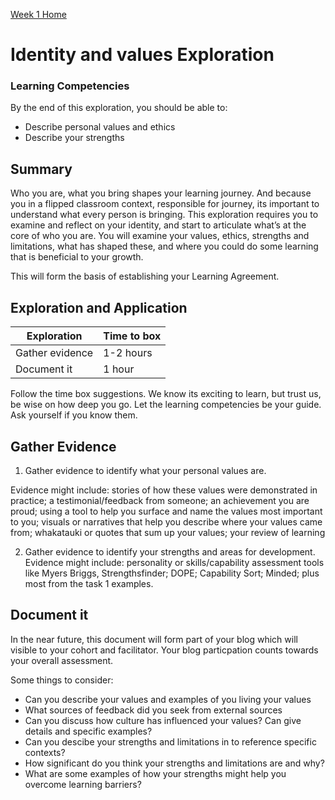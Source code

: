 [Week 1 Home](../)

# Identity and values Exploration 

### Learning Competencies
By the end of this exploration, you should be able to:
- Describe personal values and ethics 
- Describe your strengths 


## Summary
Who you are, what you bring shapes your learning journey. And because you in a flipped classroom context, responsible for journey, its important to understand what every person is bringing. This exploration requires you to examine and reflect on your identity, and start to articulate what’s at the core of who you are. You will examine your values, ethics, strengths and limitations, what has shaped these, and where you could do some learning that is beneficial to your growth. 

This will form the basis of establishing your Learning Agreement. 


## Exploration and Application

Exploration | Time to box |
------------|----------|
Gather evidence | 1-2 hours
Document it  | 1 hour |


Follow the time box suggestions. We know its exciting to learn, but trust us, be wise on how deep you go. Let the learning competencies be your guide. Ask yourself if you know them.


## Gather Evidence 
1. Gather evidence to identify what your personal values are.

Evidence might include: stories of how these values were demonstrated in practice; a testimonial/feedback from someone; an achievement you are proud; using a tool to help you surface and name the values most important to you; visuals or narratives that help you describe where your values came from; whakatauki or quotes that sum up your values; your review of learning

2. Gather evidence to identify your strengths and areas for development.
Evidence might include: personality or skills/capability assessment tools like Myers Briggs, Strengthsfinder; DOPE; Capability Sort; Minded; plus most from the task 1 examples.


## Document it 
In the near future, this document will form part of your blog which will visible to your cohort and facilitator. Your blog particpation counts towards your overall assessment.  

Some things to consider:  
- Can you describe your values and examples of you living your values 
- What sources of feedback did you seek from external sources
- Can you discuss how culture has influenced your values? Can give details and specific examples?  
- Can you descibe your strengths and limitations in to reference specific contexts?  
- How significant do you think your strengths and limitations are and why?  
- What are some examples of how your strengths might help you overcome learning barriers?   
